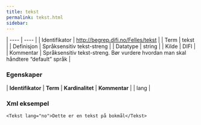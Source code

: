 ```yaml
---
title: tekst
permalink: tekst.html
sidebar:
---
```


| ---- | ---- |
| Identifikator | <http://begrep.difi.no/Felles/tekst> |
| Term | tekst |
| Definisjon | Språksensitiv tekst-streng |
| Datatype | string |
| Kilde | DIFI |
| Kommentar | Språksensitiv tekst-streng. Bør vurdere hvordan man skal håndtere “default” språk | 

### Egenskaper
| **Identifikator** | **Term** | **Kardinalitet** | **Kommentar** |
| lang              |




### Xml eksempel

```
<Tekst lang="no">Dette er en tekst på bokmål</Tekst>
```



